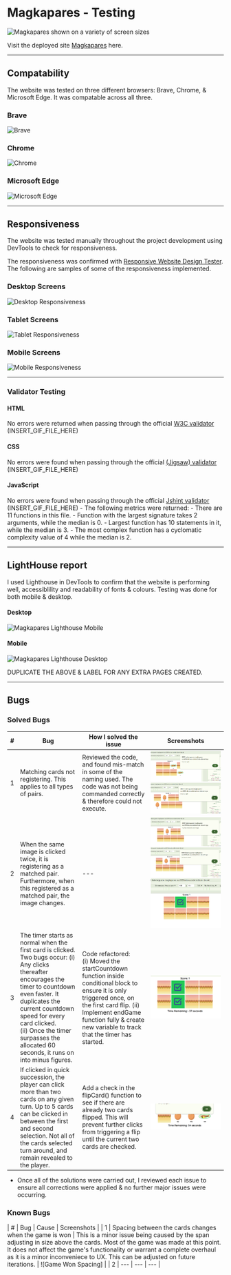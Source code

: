 # Magkapares - Testing

![Magkapares shown on a variety of screen sizes](INSERT_FILE_HERE)

Visit the deployed site [Magkapares](INSERT_LINK_HERE) here.


---

## Compatability

The website was tested on three different browsers: Brave, Chrome, & Microsoft Edge. It was compatable across all three.

  ### Brave
  ![Brave](INSERT_GIF_FILE_HERE)


  ### Chrome
  ![Chrome](INSERT_GIF_FILE_HERE)

  ### Microsoft Edge
  ![Microsoft Edge](INSERT_GIF_FILE_HERE)



---


## Responsiveness

The website was tested manually throughout the project development using DevTools to check for responsiveness.

The responsiveness was confirmed with [Responsive Website Design Tester](https://responsivedesignchecker.com/). The following are samples of some of the responsiveness implemented.


  ### Desktop Screens
  ![Desktop Responsiveness](INSERT_GIF_FILE_HERE)


  ### Tablet Screens
  ![Tablet Responsiveness](INSERT_GIF_FILE_HERE)


  ### Mobile Screens
  ![Mobile Responsiveness](INSERT_GIF_FILE_HERE)


---


### Validator Testing

#### HTML
  No errors were returned when passing through the official [W3C validator](https://validator.w3.org/nu/?doc=https%3A%2F%2Fcode-institute-org.github.io%2Flove-maths%2F)
  (INSERT_GIF_FILE_HERE)

#### CSS
  No errors were found when passing through the official [(Jigsaw) validator](https://jigsaw.w3.org/css-validator/validator?uri=https%3A%2F%2Fvalidator.w3.org%2Fnu%2F%3Fdoc%3Dhttps%253A%252F%252Fcode-institute-org.github.io%252Flove-maths%252F&profile=css3svg&usermedium=all&warning=1&vextwarning=&lang=en)
  (INSERT_GIF_FILE_HERE)

#### JavaScript
  No errors were found when passing through the official [Jshint validator](https://jshint.com/)
  (INSERT_GIF_FILE_HERE)
    - The following metrics were returned:
    - There are 11 functions in this file.
    - Function with the largest signature takes 2 arguments, while the median is 0.
    - Largest function has 10 statements in it, while the median is 3.
    - The most complex function has a cyclomatic complexity value of 4 while the median is 2.


---


## LightHouse report


I used Lighthouse in DevTools to confirm that the website is performing well, accessiblility and readability of fonts & colours. Testing was done for both mobile & desktop.

  #### Desktop
  ![Magkapares Lighthouse Mobile](INSERT_FILE_HERE)
  #### Mobile
  ![Magkapares Lighthouse Desktop](INSERT_FILE_HERE)

DUPLICATE THE ABOVE & LABEL FOR ANY EXTRA PAGES CREATED.


---

## Bugs

  ### Solved Bugs

  | # | Bug | How I solved the issue | Screenshots |
  | --- | --- | --- | --- |
  | 1 | Matching cards not registering. This applies to all types of pairs.  | Reviewed the code, and found mis-match in some of the naming used. The code was not being commanded correctly & therefore could not execute. | ![Not Matching 1](assets/images/bugs/pairs-not-matching-1.PNG)  ![Not Matching 2](assets/images/bugs/pairs-not-matching-2.PNG) |
  | 2 | When the same image is clicked twice, it is registering as a matched pair. Furthermore, when this registered as a matched pair, the image changes. | --- | ![Click Same Image 1](assets/images/bugs/click-same-image-1.PNG) ![Click Same Image 2](assets/images/bugs/click-same-image-2.PNG) ![Click Same Image 3](assets/images/bugs/click-same-image-3.PNG) |
  | 3 | The timer starts as normal when the first card is clicked. Two bugs occur: (i) Any clicks thereafter encourages the timer to countdown even faster. It duplicates the current countdown speed for every card clicked. <br> (ii) Once the timer surpasses the allocated 60 seconds, it runs on into minus figures. | Code refactored: <br> (i) Moved the startCountdown function inside conditional block to ensure it is only triggered once, on the first card flip.  (ii) Implement endGame function fully & create new variable to track that the timer has started. | ![Timer Glitch](assets/images/bugs/timer-glitch.PNG) |
  | 4 | If clicked in quick succession, the player can click more than two cards on any given turn. Up to 5 cards can be clicked in between the first and second selection. Not all of the cards selected turn around, and remain revealed to the player.| Add a check in the flipCard() function to see if there are already two cards flipped. This will prevent further clicks from triggering a flip until the current two cards are checked. | ![Multiple Card Selection](assets/images/bugs/too-many-flips.PNG) |

  - Once all of the solutions were carried out, I reviewed each issue to ensure all corrections were applied & no further major issues were occurring.

  ### Known Bugs

  | # | Bug | Cause | Screenshots |
  | 1 | Spacing between the cards changes when the game is won | This is a minor issue being caused by the span adjusting in size above the cards. Most of the game was made at this point. It does not affect the game's functionality or warrant a complete overhaul as it is a minor inconveniece to UX. This can be adjusted on future iterations. | ![Game Won Spacing] |
  | 2 | --- | --- | --- |

